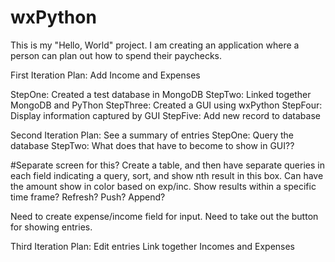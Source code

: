 wxPython
========

This is my "Hello, World" project. I am creating an application where a person can plan out how to spend their paychecks.

First Iteration Plan:
Add Income and Expenses
  
  StepOne: Created a test database in MongoDB
  StepTwo: Linked together MongoDB and PyThon
  StepThree: Created a GUI using wxPython
  StepFour: Display information captured by GUI
  StepFive: Add new record to database

Second Iteration Plan:
See a summary of entries
  StepOne: Query the database
  StepTwo: What does that have to become to show in GUI??
  
  #Separate screen for this?
  Create a table, and then have separate queries in each field indicating a query, sort, and show nth result in this box. 
  Can have the amount show in color based on exp/inc. 
  Show results within a specific time frame?
  Refresh? Push? Append?
  
  Need to create expense/income field for input.
  Need to take out the button for showing entries.
  

Third Iteration Plan:
Edit entries
Link together Incomes and Expenses


